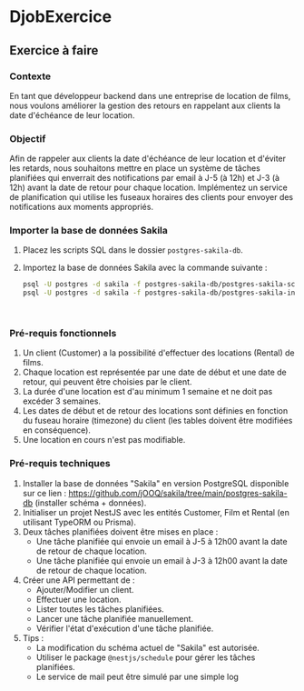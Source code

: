 # DjobExercice
## Exercice à faire
### Contexte
En tant que développeur backend dans une entreprise de location de films, nous voulons améliorer la gestion des retours en rappelant aux clients la date d'échéance de leur location.
    
### Objectif
    
Afin de rappeler aux clients la date d'échéance de leur location et d'éviter les retards, nous souhaitons mettre en place un système de tâches planifiées qui enverrait des notifications par email à J-5 (à 12h) et J-3 (à 12h) avant la date de retour pour chaque location. Implémentez un service de planification qui utilise les fuseaux horaires des clients pour envoyer des notifications aux moments appropriés.

### Importer la base de données Sakila

1. Placez les scripts SQL dans le dossier `postgres-sakila-db`.
2. Importez la base de données Sakila avec la commande suivante :

   ```bash
   psql -U postgres -d sakila -f postgres-sakila-db/postgres-sakila-schema.sql
   psql -U postgres -d sakila -f postgres-sakila-db/postgres-sakila-insert-data.sql
    
    
### Pré-requis fonctionnels
    
1. Un client (Customer) a la possibilité d'effectuer des locations (Rental) de films.
2. Chaque location est représentée par une date de début et une date de retour, qui peuvent être choisies par le client.
3. La durée d'une location est d'au minimum 1 semaine et ne doit pas excéder 3 semaines.
4. Les dates de début et de retour des locations sont définies en fonction du fuseau horaire (timezone) du client (les tables doivent être modifiées en conséquence).
5. Une location en cours n'est pas modifiable.
    
    
### Pré-requis techniques
    
1. Installer la base de données "Sakila" en version PostgreSQL disponible sur ce lien : https://github.com/jOOQ/sakila/tree/main/postgres-sakila-db (installer schéma + données).
2. Initialiser un projet NestJS avec les entités Customer, Film et Rental (en utilisant TypeORM ou Prisma).
3. Deux tâches planifiées doivent être mises en place :
    - Une tâche planifiée qui envoie un email à J-5 à 12h00 avant la date de retour de chaque location.
    - Une tâche planifiée qui envoie un email à J-3 à 12h00 avant la date de retour de chaque location.
4. Créer une API permettant de :
    - Ajouter/Modifier un client.
    - Effectuer une location.
    - Lister toutes les tâches planifiées.
    - Lancer une tâche planifiée manuellement.
    - Vérifier l'état d'exécution d'une tâche planifiée.
5. Tips :
    - La modification du schéma actuel de "Sakila" est autorisée.
    - Utiliser le package `@nestjs/schedule` pour gérer les tâches planifiées.
    - Le service de mail peut être simulé par une simple log

